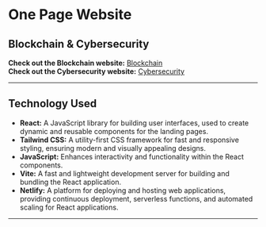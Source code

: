 # One Page Website

## Blockchain & Cybersecurity

**Check out the Blockchain website:** [Blockchain](https://blockchain-cs.netlify.app/)<br>
**Check out the Cybersecurity website:** [Cybersecurity](https://cybersecurity-cs.netlify.app/)

<hr>

## Technology Used
<ul>
    <li><b>React:</b> A JavaScript library for building user interfaces, used to create dynamic and reusable components for the landing pages.</li>
    <li><b>Tailwind CSS:</b> A utility-first CSS framework for fast and responsive styling, ensuring modern and visually appealing designs.</li>
    <li><b>JavaScript:</b> Enhances interactivity and functionality within the React components.</li>
    <li><b>Vite:</b> A fast and lightweight development server for building and bundling the React application.</li>
    <li><b>Netlify:</b> A platform for deploying and hosting web applications, providing continuous deployment, serverless functions, and automated scaling for React applications.</li>
</ul>

<hr>
